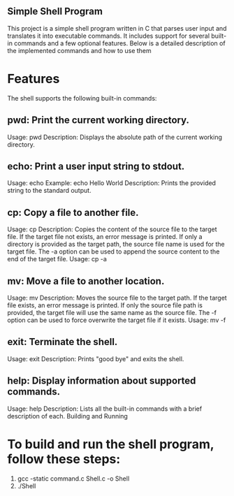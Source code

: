 ## Simple Shell Program
This project is a simple shell program written in C that parses user input and translates it into executable commands. It includes support for several built-in commands and a few optional features. Below is a detailed description of the implemented commands and how to use them
 
# Features
The shell supports the following built-in commands:

## pwd: Print the current working directory.
Usage: pwd
Description: Displays the absolute path of the current working directory.

## echo: Print a user input string to stdout.
Usage: echo <string>
Example: echo Hello World
Description: Prints the provided string to the standard output.

## cp: Copy a file to another file.
Usage: cp <sourcePath> <targetPath>
Description: Copies the content of the source file to the target file.
If the target file not exists, an error message is printed.
If only a directory is provided as the target path, the source file name is used for the target file.
The -a option can be used to append the source content to the end of the target file.
Usage: cp -a <sourcePath> <targetPath>

## mv: Move a file to another location.
Usage: mv <sourcePath> <targetPath>
Description: Moves the source file to the target path.
If the target file exists, an error message is printed.
If only the source file path is provided, the target file will use the same name as the source file.
The -f option can be used to force overwrite the target file if it exists.
Usage: mv -f <sourcePath> <targetPath>

## exit: Terminate the shell.
Usage: exit
Description: Prints "good bye" and exits the shell.

## help: Display information about supported commands.
Usage: help
Description: Lists all the built-in commands with a brief description of each.
Building and Running

# To build and run the shell program, follow these steps:
1. gcc -static command.c Shell.c -o Shell
2. ./Shell

